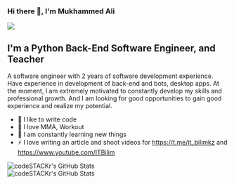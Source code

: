 ### Hi there 👋, I'm Mukhammed Ali

![](https://komarev.com/ghpvc/?username=platon09)

## I'm a Python Back-End Software Engineer, and Teacher
A software engineer with 2 years of software development experience. Have experience in development of back-end and
bots, desktop apps. At the moment, I am extremely motivated to constantly develop my skills and professional growth. And I
am looking for good opportunities to gain good experience and realize my potential.
- 💪 I like to write code
- 🥊 I love MMA, Workout
- 🥅 I am constantly learning new things
- ⚡ I love writing an article and shoot videos for https://t.me/it_bilimkz and https://www.youtube.com/ITBilim

<img align="left" alt="codeSTACKr's GitHub Stats" src="https://github-readme-stats.vercel.app/api/top-langs/?username=platon09&langs_count=8&layout=compact" />
<br />
<img align="left" alt="codeSTACKr's GitHub Stats" src="https://github-readme-stats.vercel.app/api?username=platon09&show_icons=true" />


[website]: https://it-bilim.kz/
[youtube]: https://www.youtube.com/ITBilim
[linkedin]: https://www.linkedin.com/in/muratkhan-m/
[instagram]: https://www.instagram.com/_platon.09_/
